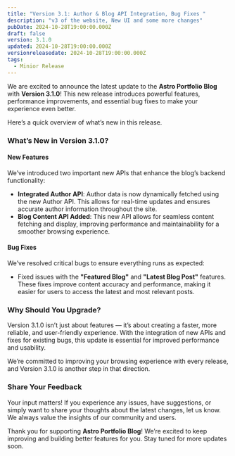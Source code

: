 ```yaml
---
title: "Version 3.1: Author & Blog API Integration, Bug Fixes "
description: "v3 of the website, New UI and some more changes"
pubDate: 2024-10-28T19:00:00.000Z
draft: false
version: 3.1.0
updated: 2024-10-28T19:00:00.000Z
versionreleasedate: 2024-10-28T19:00:00.000Z
tags:
  - Minior Release
---
```


We are excited to announce the latest update to the **Astro Portfolio Blog** with **Version 3.1.0**! This new release introduces powerful features, performance improvements, and essential bug fixes to make your experience even better.

Here’s a quick overview of what’s new in this release.

### **What’s New in Version 3.1.0?**

#### **New Features**

We’ve introduced two important new APIs that enhance the blog’s backend functionality:

- **Integrated Author API**: Author data is now dynamically fetched using the new Author API. This allows for real-time updates and ensures accurate author information throughout the site.
- **Blog Content API Added**: This new API allows for seamless content fetching and display, improving performance and maintainability for a smoother browsing experience.

#### **Bug Fixes**

We’ve resolved critical bugs to ensure everything runs as expected:

- Fixed issues with the **"Featured Blog"** and **"Latest Blog Post"** features. These fixes improve content accuracy and performance, making it easier for users to access the latest and most relevant posts.

### **Why Should You Upgrade?**

Version 3.1.0 isn’t just about features — it’s about creating a faster, more reliable, and user-friendly experience. With the integration of new APIs and fixes for existing bugs, this update is essential for improved performance and usability.

We’re committed to improving your browsing experience with every release, and Version 3.1.0 is another step in that direction.

### **Share Your Feedback**

Your input matters! If you experience any issues, have suggestions, or simply want to share your thoughts about the latest changes, let us know. We always value the insights of our community and users.

Thank you for supporting **Astro Portfolio Blog**! We’re excited to keep improving and building better features for you. Stay tuned for more updates soon.
